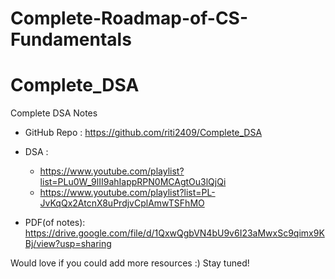 # Complete-Roadmap-of-CS-Fundamentals


# Complete_DSA
Complete DSA Notes

- GitHub Repo : https://github.com/riti2409/Complete_DSA

- DSA :
  - https://www.youtube.com/playlist?list=PLu0W_9lII9ahIappRPN0MCAgtOu3lQjQi
  - https://www.youtube.com/playlist?list=PL-JvKqQx2AtcnX8uPrdjvCplAmwTSFhMO
          
- PDF(of notes): https://drive.google.com/file/d/1QxwQgbVN4bU9v6I23aMwxSc9qimx9KBj/view?usp=sharing

Would love if you could add more resources :)
Stay tuned!
